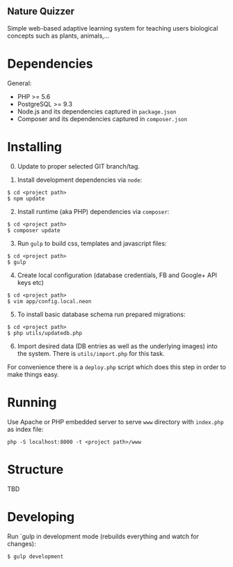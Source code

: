 Nature Quizzer
--------------

Simple web-based adaptive learning system for teaching users biological concepts such as plants, animals,...

Dependencies
============

General:

 - PHP >= 5.6
 - PostgreSQL >= 9.3
 - Node.js and its dependencies captured in `package.json`
 - Composer and its dependencies captured in `composer.json`

Installing
==========

0. Update to proper selected GIT branch/tag.

1. Install development dependencies via `node`:

```
$ cd <project path>
$ npm update

```

2. Install runtime (aka PHP) dependencies via `composer`:
 
```
$ cd <project path>
$ composer update
```

3. Run `gulp` to build css, templates and javascript files:

```
$ cd <project path>
$ gulp
```

4. Create local configuration (database credentials, FB and Google+ API keys etc)

```
$ cd <project path>
$ vim app/config.local.neon
```

5. To install basic database schema run prepared migrations:

```
$ cd <project path>
$ php utils/updatedb.php
```

6. Import desired data (DB entries as well as the underlying images) into the system.
   There is `utils/import.php` for this task. 

For convenience there is a `deploy.php` script which does this step in order to make things easy.

Running
=======

Use Apache or PHP embedded server to serve `www` directory with `index.php` as index file:

```
php -S localhost:8000 -t <project path>/www
```

Structure
=========

TBD

Developing
==========

Run `gulp in development mode (rebuilds everything and watch for changes):

```
$ gulp development
```